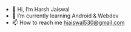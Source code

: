 - 👋 Hi, I’m Harsh Jaiswal
- 🌱 I’m currently learning Android & Webdev
- 📫 How to reach me hjaiswal530@gmail.com

<!---
hjaiswal7/hjaiswal7 is a ✨ special ✨ repository because its `README.md` (this file) appears on your GitHub profile.
You can click the Preview link to take a look at your changes.
--->
